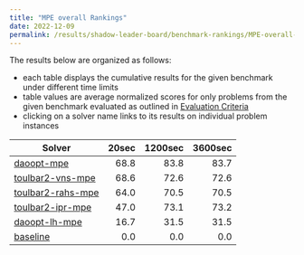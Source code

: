 ```yaml
---
title: "MPE overall Rankings"
date: 2022-12-09
permalink: /results/shadow-leader-board/benchmark-rankings/MPE-overall-rankings
---
```




The results below are organized as follows:
- each table displays the cumulative results for the given benchmark under different time limits
- table values are average normalized scores for only problems from the given benchmark evaluated as outlined in [Evaluation Criteria](https://uaicompetition.github.io/uci-2022/results/evaluation-criteria/)
- clicking on a solver name links to its results on individual problem instances


|                              Solver                               | 20sec | 1200sec | 3600sec |
| ----------------------------------------------------------------- | ----: | ------: | ------: |
| [daoopt-mpe](../solver-scores/daoopt-mpe-scores.md)               |  68.8 |    83.8 |    83.7 |
| [toulbar2-vns-mpe](../solver-scores/toulbar2-vns-mpe-scores.md)   |  68.6 |    72.6 |    72.6 |
| [toulbar2-rahs-mpe](../solver-scores/toulbar2-rahs-mpe-scores.md) |  64.0 |    70.5 |    70.5 |
| [toulbar2-ipr-mpe](../solver-scores/toulbar2-ipr-mpe-scores.md)   |  47.0 |    73.1 |    73.2 |
| [daoopt-lh-mpe](../solver-scores/daoopt-lh-mpe-scores.md)         |  16.7 |    31.5 |    31.5 |
| [baseline](../solver-scores/baseline-scores.md)                   |   0.0 |     0.0 |     0.0 |

